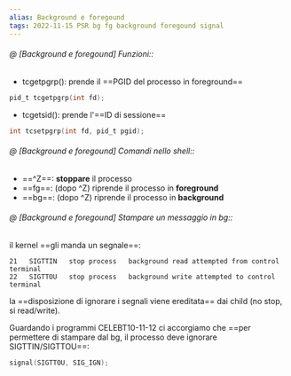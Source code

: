 ```yaml
---
alias: Background e foregound
tags: 2022-11-15 PSR bg fg background foregound signal
---
```


###### @ [Background e foregound] Funzioni::

- tcgetpgrp(): prende il ==PGID del processo in foreground==

```c
pid_t tcgetpgrp(int fd);
```
- tcgetsid(): prende l'==ID di sessione==

```c
int tcsetpgrp(int fd, pid_t pgid);
```
<!--ID: 1670236970344-->



###### @ [Background e foregound] Comandi nello shell::

- ==^Z==: **stoppare** il processo
- ==fg==: (dopo ^Z) riprende il processo in **foreground**
- ==bg==: (dopo ^Z) riprende il processo in **background**
<!--ID: 1670236970349-->


###### @ [Background e foregound] Stampare un messaggio in bg::
 il kernel ==gli manda un segnale==:
```
21   SIGTTIN   stop process   background read attempted from control terminal
22   SIGTTOU   stop process   background write attempted to control terminal
```

la ==disposizione di ignorare i segnali viene ereditata== dai child (no stop, si read/write).

Guardando i programmi CELEBT10-11-12 ci accorgiamo che ==per permettere di stampare dal bg, il processo deve ignorare SIGTTIN/SIGTTOU==:

```c
signal(SIGTTOU, SIG_IGN);
```
<!--ID: 1670236970353-->


